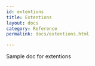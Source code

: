 ```yaml
---
id: extentions
title: Extentions
layout: docs
category: Reference
permalink: docs/extentions.html

---
```


Sample doc for extentions